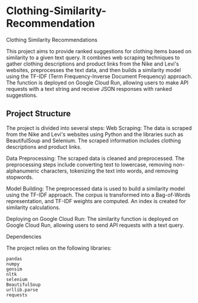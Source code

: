 # Clothing-Similarity-Recommendation

Clothing Similarity Recommendations

This project aims to provide ranked suggestions for clothing items based on similarity to a given text query. It combines web scraping techniques to gather clothing descriptions and product links from the Nike and Levi's websites, preprocesses the text data, and then builds a similarity model using the TF-IDF (Term Frequency-Inverse Document Frequency) approach. The function is deployed on Google Cloud Run, allowing users to make API requests with a text string and receive JSON responses with ranked suggestions.


## Project Structure

The project is divided into several steps:
 Web Scraping: The data is scraped from the Nike and Levi's websites using Python and the libraries such as BeautifulSoup and Selenium. The scraped information includes clothing descriptions and product links.

Data Preprocessing: The scraped data is cleaned and preprocessed. The preprocessing steps include converting text to lowercase, removing non-alphanumeric characters, tokenizing the text into words, and removing stopwords.

Model Building: The preprocessed data is used to build a similarity model using the TF-IDF approach. The corpus is transformed into a Bag-of-Words representation, and TF-IDF weights are computed. An index is created for similarity calculations.

Deploying on Google Cloud Run: The similarity function is deployed on Google Cloud Run, allowing users to send API requests with a text query.


Dependencies

The project relies on the following libraries:

    pandas
    numpy
    gensim
    nltk
    selenium
    BeautifulSoup
    urllib.parse
    requests

